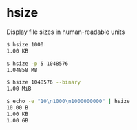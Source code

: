 # hsize
Display file sizes in human-readable units

```sh
$ hsize 1000
1.00 KB

$ hsize -p 5 1048576
1.04858 MB

$ hsize 1048576 --binary
1.00 MiB

$ echo -e "10\n1000\n1000000000" | hsize
10.00 B
1.00 KB
1.00 GB
```
